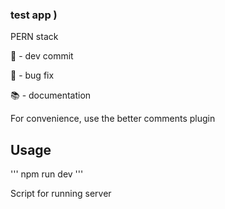 ### test app )

PERN stack 

:rocket: - dev commit

:bug: - bug fix

:books: - documentation

For convenience, use the better comments plugin

## Usage 

'''
    npm run dev
'''

Script for running server